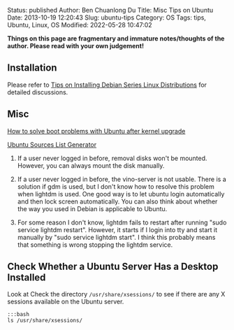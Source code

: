 Status: published
Author: Ben Chuanlong Du
Title: Misc Tips on Ubuntu
Date: 2013-10-19 12:20:43
Slug: ubuntu-tips
Category: OS
Tags: tips, Ubuntu, Linux, OS
Modified: 2022-05-28 10:47:02

**Things on this page are fragmentary and immature notes/thoughts of the author. Please read with your own judgement!**

## Installation 

Please refer to
[Tips on Installing Debian Series Linux Distributions](https://www.legendu.net/en/blog/tips-for-installing-debian/)
for detailed discussions.

## Misc
 
[How to solve boot problems with Ubuntu after kernel upgrade](http://www.dedoimedo.com/computers/ubuntu-initrd-bug.html)

[Ubuntu Sources List Generator](https://repogen.simplylinux.ch/)

1. If a user never logged in before, 
    removal disks won't be mounted.
    However,
    you can always mount the disk manually.

2. If a user never logged in before, the vino-server is not usable. 
    There is a solution if gdm is used, 
    but I don't know how to resolve this problem when lightdm is used. 
    One good way is to let ubuntu login automatically and then lock screen automatically.
    You can also think about whether the way you used in Debian is applicable to Ubuntu.

6. For some reason I don't know, lightdm fails to restart after running "sudo service lightdm restart".
    However, it starts if I login into tty and start it manually by "sudo service lightdm start".
    I think this probably means that something is wrong stopping the lightdm service. 

## Check Whether a Ubuntu Server Has a Desktop Installed

Look at 
Check the directory `/usr/share/xsessions/` to see 
if there are any X sessions available on the Ubuntu server.

    :::bash
    ls /usr/share/xsessions/
